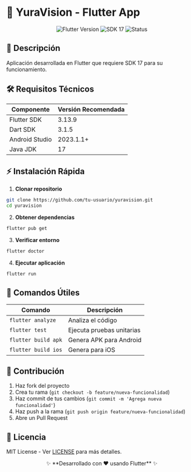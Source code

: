 # 🚀 YuraVision - Flutter App

<div align="center">
  <img src="https://img.shields.io/badge/Flutter-3.13.9-blue?logo=flutter" alt="Flutter Version">
  <img src="https://img.shields.io/badge/SDK-17-important" alt="SDK 17">
  <img src="https://img.shields.io/badge/Status-Active-success" alt="Status">
</div>

## 📌 Descripción
Aplicación desarrollada en Flutter que requiere SDK 17 para su funcionamiento.

## 🛠️ Requisitos Técnicos
| Componente       | Versión Recomendada |
|------------------|--------------------|
| Flutter SDK      | 3.13.9             |
| Dart SDK         | 3.1.5              |
| Android Studio   | 2023.1.1+          |
| Java JDK         | 17                 |

## ⚡ Instalación Rápida

1. **Clonar repositorio**
```bash
git clone https://github.com/tu-usuario/yuravision.git
cd yuravision
```

2. **Obtener dependencias**
```bash
flutter pub get
```

3. **Verificar entorno**
```bash
flutter doctor
```

4. **Ejecutar aplicación**
```bash
flutter run
```

## 🧰 Comandos Útiles
| Comando              | Descripción                     |
|----------------------|---------------------------------|
| `flutter analyze`    | Analiza el código              |
| `flutter test`       | Ejecuta pruebas unitarias      |
| `flutter build apk`  | Genera APK para Android        |
| `flutter build ios`  | Genera para iOS                |

## 🤝 Contribución
1. Haz fork del proyecto
2. Crea tu rama (`git checkout -b feature/nueva-funcionalidad`)
3. Haz commit de tus cambios (`git commit -m 'Agrega nueva funcionalidad'`)
4. Haz push a la rama (`git push origin feature/nueva-funcionalidad`)
5. Abre un Pull Request

## 📜 Licencia
MIT License - Ver [LICENSE](LICENSE) para más detalles.

<div align="center"> ✨ **Desarrollado con ❤️ usando Flutter** ✨ </div>
